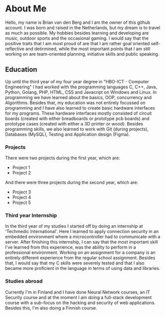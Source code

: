 # About Me

Hello, my name is Brian van den Berg and I am the owner of this github account. I was born and raised in the Netherlands, but my dream is to travel as much as possible. My hobbies besides learning and developing are music, outdoor sports and the occasional gaming. I would say that the positive traits that I am most proud of are that I am rather goal oriented self-reflective and detirmined, while the most important points that I am still working on are team-oriented planning, initiative skills and public speaking.

## Education

Up until the third year of my four year degree in "HBO-ICT - Computer Engineering" I had worked with the programming languages C, C++, Java, Python, Golang, PHP, HTML, CSS and Javacript on Windows and Linux. In programming we have learned about the basics, OOP, concurrency and Algorithms. Besides that, my education was not entirely focussed on programming and I have also learned to create basic hardware interfaces for my programs. These hardware interfaces mostly consisted of circuit boards (created with either breadboards or prototype pcb boards) and prototype cases (created with either a 3D printer or wood). Besides programming skills, we also learned to work with Git (during projects), Databases (MySQL), Testing and Application design (Figma).

### Projects

There were two projects during the first year, which are:
- Project 1
- Project 2

And there were three projects during the second year, which are:
- Project 3
- Project 4
- Project 5

### Third year Internship

In the third year of my studies I started off by doing an internship at 'Techmedic International'. Here I learned to apply connection security in an embedded environment where a microcontroller had to communicate with a server. After finishing this internship, I can say that the most important skill I've learned from this experience, was the ability to perform in a professional environment. Working on an assignment for a company is an entirely different experience from the regular school assignment. Besides that, I would say that my C skills were severely tested and that I also became more proficient in the language in terms of using data and libraries.

### Studies abroad

Currently I'm in Finland and I have done Neural Network courses, an IT Security course and at the moment I am doing a full-stack development course with a sub-focus on the hacking and security of web applications. Besides this, I'm also doing a Finnish course.
